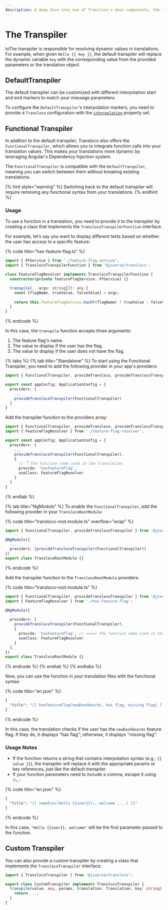 ```yaml
---
description: A deep dive into one of Transloco's main components, the transpiler.
---
```


# The Transpiler

toThe transpiler is responsible for resolving dynamic values in translations. For example, when given `Hello {{ key }}`, the default transpiler will replace the dynamic variable `key` with the corresponding value from the provided parameters or the translation object.

## DefaultTranspiler

The default transpiler can be customized with different interpolation start and end markers to match your message parameters.

To configure the `DefaultTranspiler`'s interpolation markers, you need to provide a `Transloco` configuration with the [`interpolation`](../readme/config-options.md#interpolation) property set.

## Functional Transpiler

In addition to the default transpiler, Transloco also offers the `FunctionalTranspiler`, which allows you to integrate function calls into your translation values. This makes your translations more dynamic by leveraging Angular's Dependency Injection system.

The `FunctionalTranspiler` is compatible with the `DefaultTranspiler`, meaning you can switch between them without breaking existing translations.

{% hint style="warning" %}
Switching back to the default transpiler will require removing any functional syntax from your translations.
{% endhint %}

### Usage

To use a function in a translation, you need to provide it to the transpiler by creating a class that implements the `TranslocoTranspilerFunction` interface.

For example, let’s say you want to display different texts based on whether the user has access to a specific feature:

{% code title="has-feature-flag.ts" %}
```ts
import { FFService } from './feature-flag.service';
import { TranslocoTranspilerFunction } from '@jsverse/transloco';

class FeatureFlagResolver implements TranslocoTranspilerFunction {
  constructor(private featureFlagService: FFService) {}

  transpile(...args: string[]): any {
    const [flagName, trueValue, falseValue] = args;
    
    return this.featureFlagService.hasFF(flagName) ? trueValue : falseValue;
  }
}
```
{% endcode %}

In this case, the `transpile` function accepts three arguments:

1. The feature flag's name.
2. The value to display if the user has the flag.
3. The value to display if the user does not have the flag.

{% tabs %}
{% tab title="Standalone" %}
To start using the Functional Transpiler, you need to add the following provider in your app's providers:

```typescript
import { FunctionalTranspiler, provideTransloco, provideTranslocoTranspiler } from '@jsverse/transloco';

export const appConfig: ApplicationConfig = {
  providers: [
    ...
    provideTranslocoTranspiler(FunctionalTranspiler)
  ]  
}
```

Add the transpiler function to the providers array:

```typescript
import { FunctionalTranspiler, provideTransloco, provideTranslocoTranspiler } from '@jsverse/transloco';
import { FeatureFlagResolver } from './feature-flag-resolver';

export const appConfig: ApplicationConfig = {
  providers: [
    ...
    provideTranslocoTranspiler(FunctionalTranspiler),
    {
      // 👇 The function name used in the translation
      provide: 'hasFeatureFlag',
      useClass: FeatureFlagResolver
    }
  ]  
}
```
{% endtab %}

{% tab title="NgModule" %}
To enable the `FunctionalTranspiler`, add the following provider in your `TranslocoRootModule`:

{% code title="transloco-root.module.ts" overflow="wrap" %}
```ts
import { FunctionalTranspiler, provideTranslocoTranspiler } from '@jsverse/transloco';

@NgModule({
  ...
  providers: [provideTranslocoTranspiler(FunctionalTranspiler)]
})
export class TranslocoRootModule {}
```
{% endcode %}

Add the transpiler function to the `TranslocoRootModule` providers:

{% code title="transloco-root.module.ts" %}
```ts
import { FunctionalTranspiler, provideTranslocoTranspiler } from '@jsverse/transloco';
import { FeatureFlagResolver } from './has-feature-flag';

@NgModule({
  ...
  providers: [
    provideTranslocoTranspiler(FunctionalTranspiler),
    {
      provide: 'hasFeatureFlag', // ====> The function name used in the translation
      useClass: FeatureFlagResolver
    }
  ],
})
export class TranslocoRootModule {}
```
{% endcode %}
{% endtab %}
{% endtabs %}

Now, you can use the function in your translation files with the functional syntax:

{% code title="en.json" %}
```json
{
  "title": "[[ hasFeatureFlag(newDashboards, has flag, missing flag) ]]"
}
```
{% endcode %}

In this case, the translation checks if the user has the `newDashboards` feature flag. If they do, it displays "has flag"; otherwise, it displays "missing flag".

### Usage Notes

* If the function returns a string that contains interpolation syntax (e.g., `{{ value }}`), the transpiler will replace it with the appropriate params or key references, just like the default transpiler.
* If your function parameters need to include a comma, escape it using `\\,`:

{% code title="en.json" %}
```json
{
  "title": "[[ someFunc(Hello {{user}}\\, welcome ,...) ]]"
}
```
{% endcode %}

In this case, `"Hello {{user}}, welcome"` will be the first parameter passed to the function.

## Custom Transpiler

You can also provide a custom transpiler by creating a class that implements the `TranslocoTranspiler` interface:

```ts
import { TranslocoTranspiler } from '@jsverse/transloco';

export class CustomTranspiler implements TranslocoTranspiler {
  transpile(value: any, params, translation: Translation, key: string) {
    return ...;
  }
}
```
